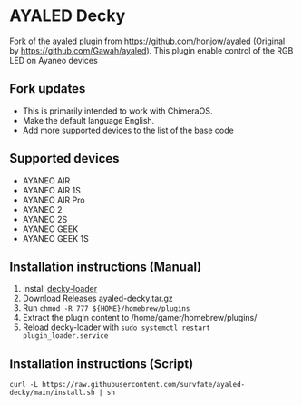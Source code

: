 # AYALED Decky
Fork of the ayaled plugin from https://github.com/honjow/ayaled (Original by https://github.com/Gawah/ayaled). This plugin enable control of the RGB LED on Ayaneo devices

## Fork updates
- This is primarily intended to work with ChimeraOS.
- Make the default language English.
- Add more supported devices to the list of the base code

## Supported devices
- AYANEO AIR
- AYANEO AIR 1S
- AYANEO AIR Pro
- AYANEO 2
- AYANEO 2S
- AYANEO GEEK
- AYANEO GEEK 1S

## Installation instructions (Manual)

1. Install [decky-loader](https://github.com/SteamDeckHomebrew/decky-loader)
2. Download [Releases](https://github.com/survfate/ayaled-decky/releases) ayaled-decky.tar.gz
3. Run `chmod -R 777 ${HOME}/homebrew/plugins`
4. Extract the plugin content to /home/gamer/homebrew/plugins/
5. Reload decky-loader with `sudo systemctl restart plugin_loader.service`

## Installation instructions (Script)
```
curl -L https://raw.githubusercontent.com/survfate/ayaled-decky/main/install.sh | sh
```
